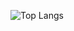 ![Top Langs](https://github-readme-stats.vercel.app/api/top-langs/?username=WambuiGrace&hide_progress=true)



